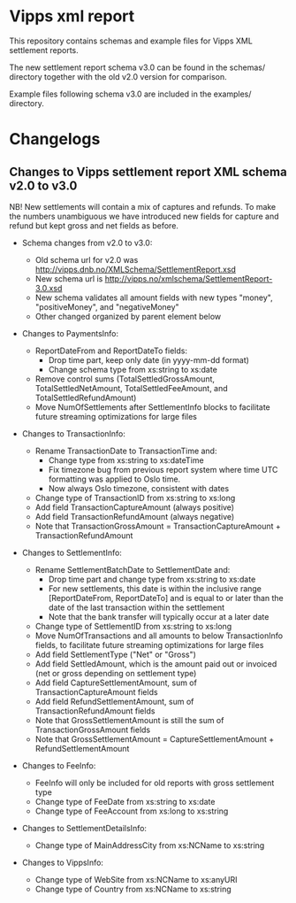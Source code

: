 # Vipps xml report 

This repository contains schemas and example files for Vipps XML settlement reports.

The new settlement report schema v3.0 can be found in the schemas/ directory together with the old v2.0 version for comparison.

Example files following schema v3.0 are included in the examples/ directory.

# Changelogs

## Changes to Vipps settlement report XML schema v2.0 to v3.0
    
NB! New settlements will contain a mix of captures and refunds.
To make the numbers unambiguous we have introduced new fields
for capture and refund but kept gross and net fields as before.

- Schema changes from v2.0 to v3.0:
    - Old schema url for v2.0 was http://vipps.dnb.no/XMLSchema/SettlementReport.xsd
    - New schema url is http://vipps.no/xmlschema/SettlementReport-3.0.xsd
    - New schema validates all amount fields with new types "money", "positiveMoney", and "negativeMoney"
    - Other changed organized by parent element below

- Changes to PaymentsInfo:
    - ReportDateFrom and ReportDateTo fields:
        - Drop time part, keep only date (in yyyy-mm-dd format)
        - Change schema type from xs:string to xs:date
    - Remove control sums (TotalSettledGrossAmount, TotalSettledNetAmount, TotalSettledFeeAmount, and TotalSettledRefundAmount)
    - Move NumOfSettlements after SettlementInfo blocks to facilitate future streaming optimizations for large files

- Changes to TransactionInfo:
    - Rename TransactionDate to TransactionTime and:
        - Change type from xs:string to xs:dateTime
        - Fix timezone bug from previous report system where time UTC formatting was applied to Oslo time.
        - Now always Oslo timezone, consistent with dates
    - Change type of TransactionID from xs:string to xs:long
    - Add field TransactionCaptureAmount (always positive)
    - Add field TransactionRefundAmount (always negative)
    - Note that TransactionGrossAmount = TransactionCaptureAmount + TransactionRefundAmount

- Changes to SettlementInfo:
    - Rename SettlementBatchDate to SettlementDate and:
        - Drop time part and change type from xs:string to xs:date
        - For new settlements, this date is within the inclusive range [ReportDateFrom, ReportDateTo] and is equal to or later than the date of the last transaction within the settlement
        - Note that the bank transfer will typically occur at a later date
    - Change type of SettlementID from xs:string to xs:long
    - Move NumOfTransactions and all amounts to below TransactionInfo fields, to facilitate future streaming optimizations for large files
    - Add field SettlementType ("Net" or "Gross")
    - Add field SettledAmount, which is the amount paid out or invoiced (net or gross depending on settlement type)
    - Add field CaptureSettlementAmount, sum of TransactionCaptureAmount fields
    - Add field RefundSettlementAmount, sum of TransactionRefundAmount fields
    - Note that GrossSettlementAmount is still the sum of TransactionGrossAmount fields
    - Note that GrossSettlementAmount = CaptureSettlementAmount + RefundSettlementAmount

- Changes to FeeInfo:
    - FeeInfo will only be included for old reports with gross settlement type
    - Change type of FeeDate from xs:string to xs:date
    - Change type of FeeAccount from xs:long to xs:string

- Changes to SettlementDetailsInfo:
    - Change type of MainAddressCity from xs:NCName to xs:string

- Changes to VippsInfo:
    - Change type of WebSite from xs:NCName to xs:anyURI
    - Change type of Country from xs:NCName to xs:string

